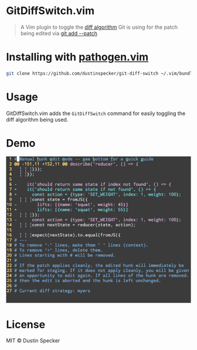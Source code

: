 GitDiffSwitch.vim
=================

> A Vim plugin to toggle the [diff algorithm](https://git-scm.com/docs/git-diff) Git is using for the patch being edited via [git add --patch](https://git-scm.com/docs/git-add)

# Installing with [pathogen.vim](https://github.com/tpope/vim-pathogen)

```bash
git clone https://github.com/dustinspecker/git-diff-switch ~/.vim/bundle/git-diff-switch
```

# Usage

GitDiffSwitch.vim adds the `GitDiffSwitch` command for easily toggling the diff algorithm being used.

# Demo

![Demo of GitDiffSwitch.vim](assets/gitdiffswitch.gif)

# License

MIT © Dustin Specker 
